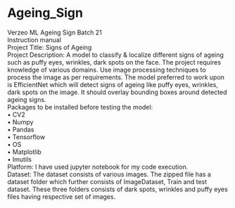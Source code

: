 # Ageing_Sign
Verzeo ML Ageing Sign Batch 21 </br>
Instruction manual </br>
Project Title: Signs of Ageing</br>
Project Description: A model to classify & localize different signs of ageing such as puffy eyes, wrinkles, dark spots on the face. The project requires knowledge of various domains. Use image processing techniques to process the image as per requirements. The model preferred to work upon is EfficientNet which will detect signs of ageing like puffy eyes, wrinkles, dark spots on the image. It should overlay bounding boxes around detected ageing signs.</br>
Packages to be installed before testing the model: </br>
•	CV2 </br>
•	Numpy </br>
•	Pandas </br>
•	Tensorflow </br>
•	OS </br>
•	Matplotlib </br>
•	Imutils </br>
Platform: I have used jupyter notebook for my code execution. </br>
Dataset: The dataset consists of various images. The zipped file has a dataset folder which further consists of ImageDataset, Train and test dataset. These three folders consists of dark spots, wrinkles and puffy eyes files having respective set of images. </br>
